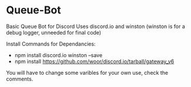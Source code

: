 # Queue-Bot
Basic Queue Bot for Discord
Uses discord.io and winston (winston is for a debug logger, unneeded for final code)

Install Commands for Dependancies:
- npm install discord.io winston –save
- npm install https://github.com/woor/discord.io/tarball/gateway_v6

You will have to change some varibles for your own use, check the comments.
